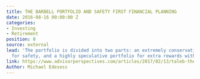```yaml
---
title: THE BARBELL PORTFOLIO AND SAFETY FIRST FINANCIAL PLANNING
date: 2016-08-16 00:00:00 Z
categories:
- Investing
- Retirement
position: 8
source: external
lead: 'The portfolio is divided into two parts: an extremely conservative portfolio
  for safety, and a highly speculative portfolio for extra rewards with extra risk.'
link: https://www.advisorperspectives.com/articles/2017/02/13/taleb-the-barbell-portfolio-and-safety-first-financial-planning
Author: Michael Edesess
---
```


